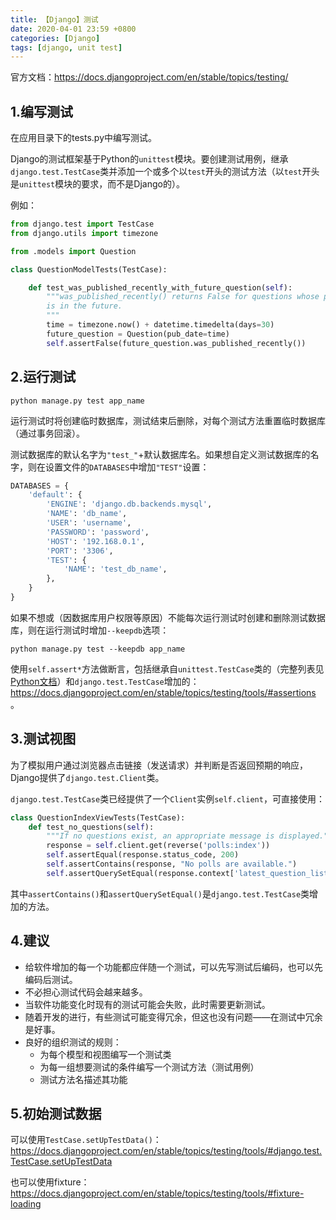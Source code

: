 ```yaml
---
title: 【Django】测试
date: 2020-04-01 23:59 +0800
categories: [Django]
tags: [django, unit test]
---
```

官方文档：<https://docs.djangoproject.com/en/stable/topics/testing/>

## 1.编写测试
在应用目录下的tests.py中编写测试。

Django的测试框架基于Python的`unittest`模块。要创建测试用例，继承`django.test.TestCase`类并添加一个或多个以`test`开头的测试方法（以`test`开头是`unittest`模块的要求，而不是Django的）。

例如：

```python
from django.test import TestCase
from django.utils import timezone

from .models import Question

class QuestionModelTests(TestCase):

    def test_was_published_recently_with_future_question(self):
        """was_published_recently() returns False for questions whose pub_date
        is in the future.
        """
        time = timezone.now() + datetime.timedelta(days=30)
        future_question = Question(pub_date=time)
        self.assertFalse(future_question.was_published_recently())
```

## 2.运行测试

```shell
python manage.py test app_name
```

运行测试时将创建临时数据库，测试结束后删除，对每个测试方法重置临时数据库（通过事务回滚）。

测试数据库的默认名字为`"test_"`+默认数据库名。如果想自定义测试数据库的名字，则在设置文件的`DATABASES`中增加`"TEST"`设置：

```python
DATABASES = {
    'default': {
        'ENGINE': 'django.db.backends.mysql',
        'NAME': 'db_name',
        'USER': 'username',
        'PASSWORD': 'password',
        'HOST': '192.168.0.1',
        'PORT': '3306',
        'TEST': {
            'NAME': 'test_db_name',
        },
    }
}
```

如果不想或（因数据库用户权限等原因）不能每次运行测试时创建和删除测试数据库，则在运行测试时增加`--keepdb`选项：

```shell
python manage.py test --keepdb app_name
```

使用`self.assert*`方法做断言，包括继承自`unittest.TestCase`类的（完整列表见[Python文档](https://docs.python.org/3/library/unittest.html#assert-methods)）和`django.test.TestCase`增加的：<https://docs.djangoproject.com/en/stable/topics/testing/tools/#assertions> 。

## 3.测试视图
为了模拟用户通过浏览器点击链接（发送请求）并判断是否返回预期的响应，Django提供了`django.test.Client`类。

`django.test.TestCase`类已经提供了一个`Client`实例`self.client`，可直接使用：

```python
class QuestionIndexViewTests(TestCase):
    def test_no_questions(self):
        """If no questions exist, an appropriate message is displayed."""
        response = self.client.get(reverse('polls:index'))
        self.assertEqual(response.status_code, 200)
        self.assertContains(response, "No polls are available.")
        self.assertQuerySetEqual(response.context['latest_question_list'], [])
```

其中`assertContains()`和`assertQuerySetEqual()`是`django.test.TestCase`类增加的方法。

## 4.建议
* 给软件增加的每一个功能都应伴随一个测试，可以先写测试后编码，也可以先编码后测试。
* 不必担心测试代码会越来越多。
* 当软件功能变化时现有的测试可能会失败，此时需要更新测试。
* 随着开发的进行，有些测试可能变得冗余，但这也没有问题——在测试中冗余是好事。
* 良好的组织测试的规则：
  * 为每个模型和视图编写一个测试类
  * 为每一组想要测试的条件编写一个测试方法（测试用例）
  * 测试方法名描述其功能

## 5.初始测试数据
可以使用`TestCase.setUpTestData()`：<https://docs.djangoproject.com/en/stable/topics/testing/tools/#django.test.TestCase.setUpTestData>

也可以使用fixture：<https://docs.djangoproject.com/en/stable/topics/testing/tools/#fixture-loading>

